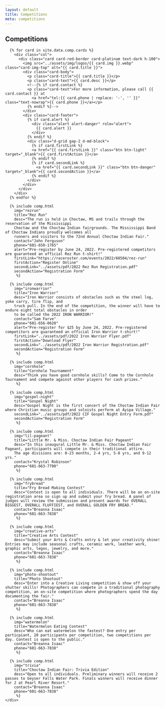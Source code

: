 ```yaml
---
layout: default
title: Competitions
meta: competitions
---
```

<section class="diamond-bg6">
  <div class="container">
    <h1 class="display-1 shadow-text lh-1">Competitions</h1>
    <!--<img src="../assets/img/competition-banner.png" class="img-fluid pb-5">-->
    <div class="row row-cols-1 row-cols-xl-2 row-cols-xxl-3 g-4">

      {% for card in site.data.comp.cards %}
        <div class="col">
          <div class="card card-red-border card-platinum text-dark h-100">
            <img src="../assets/img/logos/{{ card.img }}.webp" class="card-img-top" alt="{{ card.title }}">
            <div class="card-body">
              <p class="card-title">{{ card.title }}</p>
              <p class="card-text">{{ card.desc }}</p>
              <!--{% if card.contact %}
              <p class="card-text">For more information, please call {{ card.contact }} at 
                <a href="tel:{{ card.phone | replace: '-', '' }}" class="text-nowrap">{{ card.phone }}</a></p>
              {% endif %}-->
            </div>
            <div class="card-footer">
              {% if card.alert %}
                <div class="alert alert-danger" role="alert">
                  {{ card.alert }}
                </div>
              {% endif %}
              <div class="d-grid gap-2 d-md-block">
                {% if card.firstLink %}
                <a href="{{ card.firstLink }}" class="btn btn-light" target="_blank">{{ card.firstAction }}</a>
                {% endif %}
                {% if card.secondLink %}
                  <a href="{{ card.secondLink }}" class="btn btn-danger" target="_blank">{{ card.secondAction }}</a>
                {% endif %}
              </div>
            </div>
          </div>
        </div>
      {% endfor %}

      {% include comp.html 
        img="rezrun"
        title="Rez Run"
        desc="The run is held in Choctaw, MS and trails through the reservation of the Mississippi
        Choctaw and the Choctaw Indian fairgrounds. The Mississippi Band of Choctaw Indians proudly welcomes all
        runners and visitors to the 72nd Annual Choctaw Indian Fair."
        contact="John Ferguson"
        phone="601-650-1765"
        alert="Pre-register by June 24, 2022. Pre-registered competitors are guaranteed an official Rez Run t-shirt!"
        firstLink="https://raceroster.com/events/2022/60504/rez-run"
        firstAction="Register Online"
        secondLink="../assets/pdf/2022 Rez Run Registration.pdf"
        secondAction="Registration Form"
         %}
      
      {% include comp.html
        img="ironwarrior"
        title="Iron Warrior"
        desc="Iron Warrior consists of obstacles such as the steel log, yoke carry, tire flip, and
        truck pull. In the end of the competition, the winner will have to endure eight total obstacles in order
        to be called the 2022 IRON WARRIOR!"
        contact="Sam Farve"
        phone="601-656-0620"
        alert="Pre-register for $25 by June 24, 2022. Pre-registered competitors are guaranteed an official Iron Warrior t-shirt!"
        firstLink="../assets/pdf/2022 Iron Warrior Flyer.pdf"
        firstAction="Download Flyer"
        secondLink="../assets/pdf/2022 Iron Warrior Registration.pdf"
        secondAction="Registration Form"
         %}
      
      {% include comp.html
        img="cornhole"
        title="Cornhole Tournament"
        desc="Think you have good cornhole skills? Come to the Cornhole Tournament and compete against other players for cash prizes."
         %}

      {% include comp.html
        img="gospel-night"
        title="Gospel Night"
        desc="Gospel Night is the first concert of the Choctaw Indian Fair where Christian music groups and soloists perform at Áyipa Village."
        secondLink="../assets/pdf/2022 CIF Gospel Night Entry Form.pdf"
        secondAction="Registration Form"
         %}

      {% include comp.html
        img="lil-pageant"
        title="Little Mr. & Miss. Choctaw Indian Fair Pageant"
        desc="In this inaugural Little Mr. & Miss. Choctaw Indian Fair Pageant, participants will compete in their traditional attire. 
        The age divisions are: 0-23 months, 2-4 yrs, 5-8 yrs, and 9-12 yrs."
        contact="Krystal Robinson"
        phone="601-663-7790"
         %}
      
      {% include comp.html
        img="frybread"
        title="Fry Bread Making Contest"
        desc="Contest is open to all individuals. There will be an on-site registration area so sign up and submit your fry bread. A panel of judges will review the submission and present awards for OVERALL BIGGEST, OVERALL FLUFFIEST, and OVERALL GOLDEN FRY BREAD."
        contact="Breanna Isaac"
        phone="601-663-7838"
         %}

      {% include comp.html
        img="creative-arts"
        title="Creative Arts Contest"
        desc="Submit your Arts & Crafts entry & let your creativity shine! Entries may include seasonal crafts, ceramic work, leather work, graphic arts, legos, jewelry, and more."
        contact="Breanna Isaac"
        phone="601-663-7838"
         %}
      
      {% include comp.html
        img="photo-shootout"
        title="Photo Shootout"
        desc="Enter into a Creative Living competition & show off your shutter skills! Photographers can compete in a traditional photography competition, an on-site competition where photographers spend the day documenting the fair."
        contact="Breanna Isaac"
        phone="601-663-7838"
         %}
      
      {% include comp.html
        img="watermelon"
        title="Watermelon Eating Contest"
        desc="Who can eat watermelon the fastest? One entry per particpiant, 20 participants per competition, two competitions per day. Contest is open to the public."
        contact="Breanna Isaac"
        phone="601-663-7838"
         %}
      
      {% include comp.html
        img="trivia"
        title="Choctaw Indian Fair: Trivia Edition"
        desc="Open to all individuals. Preliminary winners will receive 2 passes to Geyser Falls Water Park. Finals winners will receive dinner for 2 at Pearl River Resort."
        contact="Breanna Isaac"
        phone="601-663-7838"
         %}
    </div>

  </div>
</section>
